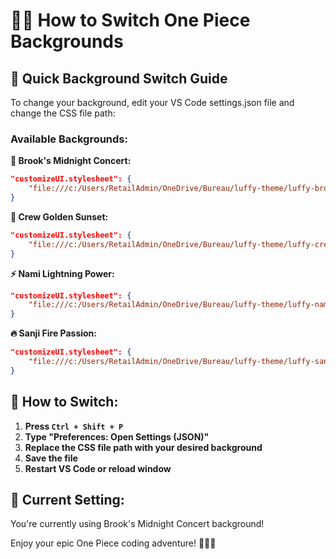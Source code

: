 # 🏴‍☠️ How to Switch One Piece Backgrounds

## 🎯 Quick Background Switch Guide

To change your background, edit your VS Code settings.json file and change the CSS file path:

### Available Backgrounds:

**🎻 Brook's Midnight Concert:**
```json
"customizeUI.stylesheet": {
    "file:///c:/Users/RetailAdmin/OneDrive/Bureau/luffy-theme/luffy-brook-background.css": true
}
```

**👥 Crew Golden Sunset:**
```json
"customizeUI.stylesheet": {
    "file:///c:/Users/RetailAdmin/OneDrive/Bureau/luffy-theme/luffy-crew-sunset-background.css": true
}
```

**⚡ Nami Lightning Power:**
```json
"customizeUI.stylesheet": {
    "file:///c:/Users/RetailAdmin/OneDrive/Bureau/luffy-theme/luffy-nami-lightning-background.css": true
}
```

**🔥 Sanji Fire Passion:**
```json
"customizeUI.stylesheet": {
    "file:///c:/Users/RetailAdmin/OneDrive/Bureau/luffy-theme/luffy-sanji-fire-background.css": true
}
```

## 🔄 How to Switch:

1. **Press `Ctrl + Shift + P`**
2. **Type "Preferences: Open Settings (JSON)"**
3. **Replace the CSS file path with your desired background**
4. **Save the file**
5. **Restart VS Code or reload window**

## 🎨 Current Setting:
You're currently using Brook's Midnight Concert background!

Enjoy your epic One Piece coding adventure! 🏴‍☠️✨